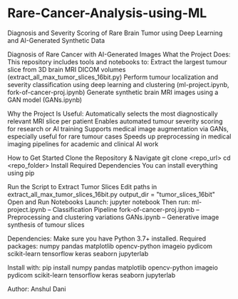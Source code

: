 # Rare-Cancer-Analysis-using-ML
Diagnosis and Severity Scoring of Rare Brain Tumor using Deep Learning and AI-Generated Synthetic Data

Diagnosis of Rare Cancer with AI-Generated Images
What the Project Does:
This repository includes tools and notebooks to:
Extract the largest tumour slice from 3D brain MRI DICOM volumes (extract_all_max_tumor_slices_16bit.py)
Perform tumour localization and severity classification using deep learning and clustering (ml-project.ipynb, fork-of-cancer-proj.ipynb)
Generate synthetic brain MRI images using a GAN model (GANs.ipynb)

Why the Project Is Useful:
Automatically selects the most diagnostically relevant MRI slice per patient
Enables automated tumour severity scoring for research or AI training
Supports medical image augmentation via GANs, especially useful for rare tumour cases
Speeds up preprocessing in medical imaging pipelines for academic and clinical AI work

How to Get Started
Clone the Repository & Navigate git clone <repo_url>
cd <repo_folder>
Install Required Dependencies You can install everything using pip
	
Run the Script to Extract Tumor Slices Edit paths in extract_all_max_tumor_slices_16bit.py
output_dir = "tumor_slices_16bit" 
Open and Run Notebooks Launch: jupyter notebook
Then run:
ml-project.ipynb – Classification Pipeline
fork-of-cancer-proj.ipynb – Preprocessing and clustering variations
GANs.ipynb – Generative image synthesis of tumour slices

Dependencies:
Make sure you have Python 3.7+ installed. Required packages:
numpy
pandas
matplotlib
opencv-python
imageio
pydicom
scikit-learn
tensorflow
keras
seaborn
jupyterlab

Install with:
pip install numpy pandas matplotlib opencv-python imageio pydicom scikit-learn tensorflow keras seaborn jupyterlab

Author:
Anshul Dani

